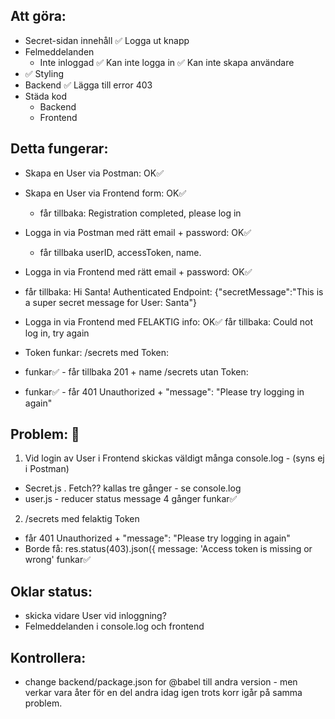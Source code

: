 ## Att göra:
- Secret-sidan innehåll
  ✅ Logga ut knapp
- Felmeddelanden
  - Inte inloggad
    ✅ Kan inte logga in
    ✅ Kan inte skapa användare
- ✅ Styling
- Backend
  ✅ Lägga till error 403
- Städa kod
  - Backend
  - Frontend



## Detta fungerar:

- Skapa en User via Postman: OK✅
- Skapa en User via Frontend form: OK✅
  - får tillbaka: Registration completed, please log in

- Logga in via Postman med rätt email + password: OK✅
  - får tillbaka userID, accessToken, name.
- Logga in via Frontend med rätt email + password: OK✅
 - får tillbaka:
Hi Santa!
Authenticated Endpoint: {"secretMessage":"This is a super secret message for User: Santa"}
- Logga in via Frontend med FELAKTIG info: OK✅
  får tillbaka: Could not log in, try again

- Token funkar: 
/secrets med Token:
- funkar✅ - får tillbaka 201 + name
/secrets utan Token:
- funkar✅ - får 401 Unauthorized + "message": "Please try logging in again"




## Problem: 🛑
1. Vid login av User i Frontend skickas väldigt många console.log - (syns ej i Postman)
  - Secret.js . Fetch?? kallas tre gånger - se console.log
  - user.js - reducer status message 4 gånger
  funkar✅


2. /secrets med felaktig Token
- får 401 Unauthorized + "message": "Please try logging in again"
- Borde få:
res.status(403).json({ message: 'Access token is missing or wrong' funkar✅


## Oklar status:
- skicka vidare User vid inloggning?
- Felmeddelanden i console.log och frontend



## Kontrollera:
- change backend/package.json for @babel till andra version - men verkar vara åter för en del andra idag igen trots korr igår på samma problem.